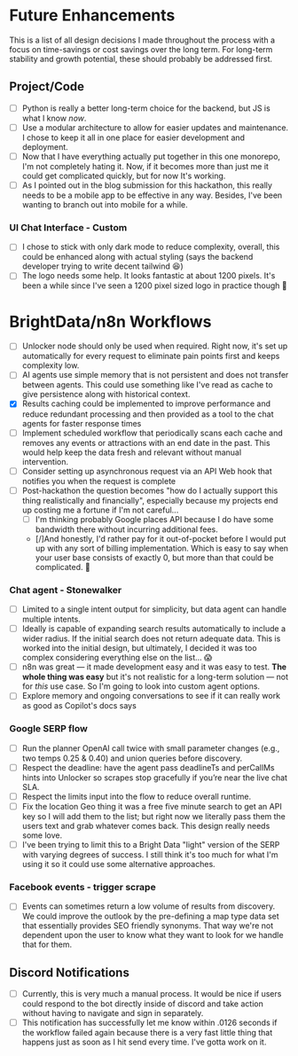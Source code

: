 # Future Enhancements

This is a list of all design decisions I made throughout the process with a focus on time-savings or cost savings over the long term. For long-term stability and growth potential, these should probably be addressed first.

## Project/Code

- [ ] Python is really a better long-term choice for the backend, but JS is what I know _now_.
- [ ] Use a modular architecture to allow for easier updates and maintenance. I chose to keep it all in one place for easier development and deployment.
- [ ] Now that I have everything actually put together in this one monorepo, I'm not completely hating it. Now, if it becomes more than just me it could get complicated quickly, but for now It's working.
- [ ] As I pointed out in the blog submission for this hackathon, this really needs to be a mobile app to be effective in any way. Besides, I've been wanting to branch out into mobile for a while.

### UI Chat Interface - Custom

- [ ] I chose to stick with only dark mode to reduce complexity, overall, this could be enhanced along with actual styling (says the backend developer trying to write decent tailwind 😆)
- [ ] The logo needs some help. It looks fantastic at about 1200 pixels. It's been a while since I've seen a 1200 pixel sized logo in practice though 🤣

# BrightData/n8n Workflows

- [ ] Unlocker node should only be used when required. Right now, it's set up automatically for every request to eliminate pain points first and keeps complexity low.
- [ ] AI agents use simple memory that is not persistent and does not transfer between agents. This could use something like I've read as cache to give persistence along with historical context.
- [x] Results caching could be implemented to improve performance and reduce redundant processing and then provided as a tool to the chat agents for faster response times
- [ ] Implement scheduled workflow that periodically scans each cache and removes any events or attractions with an end date in the past. This would help keep the data fresh and relevant without manual intervention.
- [ ] Consider setting up asynchronous request via an API Web hook that notifies you when the request is complete
- [ ] Post-hackathon the question becomes "how do I actually support this thing realistically and financially", especially because my projects end up costing me a fortune if I'm not careful...
  - [ ] I'm thinking probably Google places API because I do have some bandwidth there without incurring additional fees.
  - [/]And honestly, I'd rather pay for it out-of-pocket before I would put up with any sort of billing implementation. Which is easy to say when your user base consists of exactly 0, but more than that could be complicated. 🫤

### Chat agent - Stonewalker

- [ ] Limited to a single intent output for simplicity, but data agent can handle multiple intents.
- [ ] Ideally is capable of expanding search results automatically to include a wider radius. If the initial search does not return adequate data. This is worked into the initial design, but ultimately, I decided it was too complex considering everything else on the list... 😱
- [ ] n8n was great — it made development easy and it was easy to test. **The whole thing was easy** but it's not realistic for a long-term solution — not for _this_ use case. So I'm going to look into custom agent options.
- [ ] Explore memory and ongoing conversations to see if it can really work as good as Copilot's docs says

### Google SERP flow

- [ ] Run the planner OpenAI call twice with small parameter changes (e.g., two temps 0.25 & 0.40) and union queries before discovery.
- [ ] Respect the deadline: have the agent pass deadlineTs and perCallMs hints into Unlocker so scrapes stop gracefully if you’re near the live chat SLA.
- [ ] Respect the limits input into the flow to reduce overall runtime.
- [ ] Fix the location Geo thing it was a free five minute search to get an API key so I will add them to the list; but right now we literally pass them the users text and grab whatever comes back. This design really needs some love.
- [ ] I've been trying to limit this to a Bright Data "light" version of the SERP with varying degrees of success. I still think it's too much for what I'm using it so it could use some alternative approaches.

### Facebook events - trigger scrape

- [ ] Events can sometimes return a low volume of results from discovery. We could improve the outlook by the pre-defining a map type data set that essentially provides SEO friendly synonyms. That way we're not dependent upon the user to know what they want to look for we handle that for them.

## Discord Notifications

- [ ] Currently, this is very much a manual process. It would be nice if users could respond to the bot directly inside of discord and take action without having to navigate and sign in separately.
- [ ] This notification has successfully let me know within .0126 seconds if the workflow failed again because there is a very fast little thing that happens just as soon as I hit send every time. I've gotta work on it.
